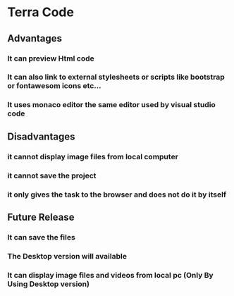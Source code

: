 # Terra Code


## Advantages

  ### It can preview Html code
  ### It can also link to external stylesheets or scripts like bootstrap or fontawesom icons etc...
  ### It uses monaco editor the same editor used by visual studio code
  
## Disadvantages
  ### it cannot display image files from local computer
  ### it cannot save the project
  ### it only gives the task to the browser and does not do it by itself
  
## Future Release
  
   ### It can save the files
   ### The Desktop version will available
   ### It can display image files and videos from local pc (Only By Using Desktop version)
